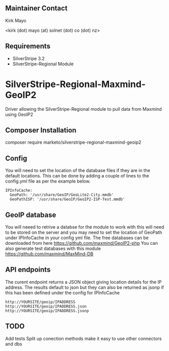 ## Maintainer Contact

Kirk Mayo

<kirk (dot) mayo (at) solnet (dot) co (dot) nz>

## Requirements

* SilverStripe 3.2
* SilverStripe-Regional Module

# SilverStripe-Regional-Maxmind-GeoIP2

Driver allowing the SilverStripe-Regional module to pull data from Maxmind using GeoIP2


## Composer Installation

  composer require marketo/silverstripe-regional-maxmind-geoip2

## Config

You will need to set the location of the database files if they are in the default locations.
This can be done by adding a couple of lines to the config.yml file as per the example below.

```
IPInfoCache:
  GeoPath: '/usr/share/GeoIP/GeoLite2-City.mmdb'
  GeoPathISP: '/usr/share/GeoIP/GeoIP2-ISP-Test.mmdb'
```

## GeoIP database

You will neeed to retrive a databse for the module to work with this will need to be stored
on the server and you may need to set the location of GeoPath under IPInfoCache in your config yml file.
The free databases can be downloaded from here <https://github.com/maxmind/GeoIP2-php>
You can also generate test databases with this module <https://github.com/maxmind/MaxMind-DB>

## API endpoints

The curent endpoint returns a JSON object giving location details for the IP address.
The results default to json but they can also be returned as jsonp if this has been defined under
the config for IPInfoCache

```
http://YOURSITE/geoip/IPADDRESS
http://YOURSITE/geoip/IPADDRESS.json
http://YOURSITE/geoip/IPADDRESS.jsonp
```

## TODO

Add tests
Split up conection methods make it easy to use other connectors and dbs
